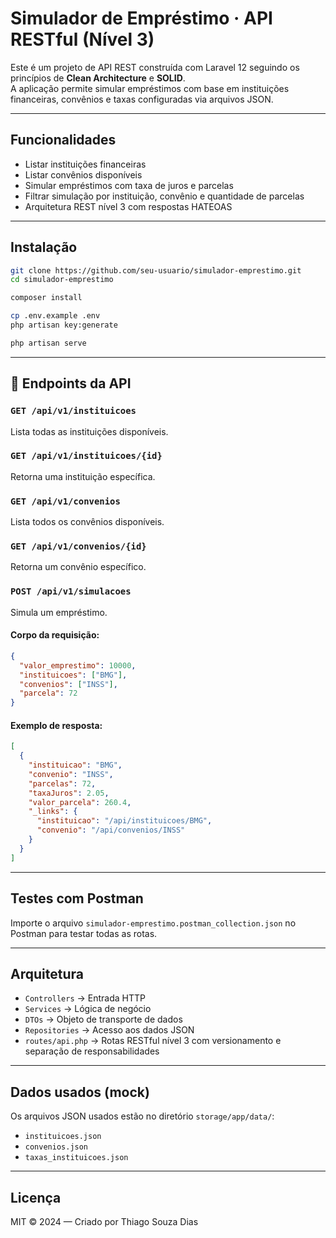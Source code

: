 # Simulador de Empréstimo · API RESTful (Nível 3)

Este é um projeto de API REST construída com Laravel 12 seguindo os princípios de **Clean Architecture** e **SOLID**.  
A aplicação permite simular empréstimos com base em instituições financeiras, convênios e taxas configuradas via arquivos JSON.

---

## Funcionalidades

- Listar instituições financeiras
- Listar convênios disponíveis
- Simular empréstimos com taxa de juros e parcelas
- Filtrar simulação por instituição, convênio e quantidade de parcelas
- Arquitetura REST nível 3 com respostas HATEOAS

---

## Instalação

```bash
git clone https://github.com/seu-usuario/simulador-emprestimo.git
cd simulador-emprestimo

composer install

cp .env.example .env
php artisan key:generate

php artisan serve
```

---

## 🔌 Endpoints da API

### `GET /api/v1/instituicoes`
Lista todas as instituições disponíveis.

### `GET /api/v1/instituicoes/{id}`
Retorna uma instituição específica.

### `GET /api/v1/convenios`
Lista todos os convênios disponíveis.

### `GET /api/v1/convenios/{id}`
Retorna um convênio específico.

### `POST /api/v1/simulacoes`
Simula um empréstimo.

#### Corpo da requisição:
```json
{
  "valor_emprestimo": 10000,
  "instituicoes": ["BMG"],
  "convenios": ["INSS"],
  "parcela": 72
}
```

#### Exemplo de resposta:
```json
[
  {
    "instituicao": "BMG",
    "convenio": "INSS",
    "parcelas": 72,
    "taxaJuros": 2.05,
    "valor_parcela": 260.4,
    "_links": {
      "instituicao": "/api/instituicoes/BMG",
      "convenio": "/api/convenios/INSS"
    }
  }
]
```

---

## Testes com Postman

Importe o arquivo `simulador-emprestimo.postman_collection.json` no Postman para testar todas as rotas.

---

## Arquitetura

- `Controllers` → Entrada HTTP
- `Services` → Lógica de negócio
- `DTOs` → Objeto de transporte de dados
- `Repositories` → Acesso aos dados JSON
- `routes/api.php` → Rotas RESTful nível 3 com versionamento e separação de responsabilidades

---

## Dados usados (mock)

Os arquivos JSON usados estão no diretório `storage/app/data/`:

- `instituicoes.json`
- `convenios.json`
- `taxas_instituicoes.json`

---

## Licença

MIT © 2024 — Criado por Thiago Souza Dias

